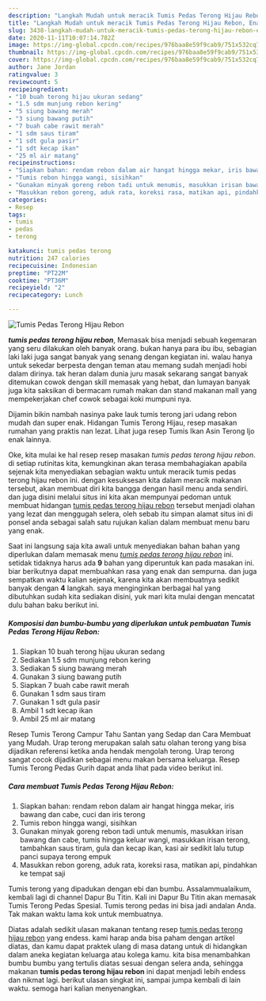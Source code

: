 ```yaml
---
description: "Langkah Mudah untuk meracik Tumis Pedas Terong Hijau Rebon, Enak Banget"
title: "Langkah Mudah untuk meracik Tumis Pedas Terong Hijau Rebon, Enak Banget"
slug: 3438-langkah-mudah-untuk-meracik-tumis-pedas-terong-hijau-rebon-enak-banget
date: 2020-11-11T10:07:14.782Z
image: https://img-global.cpcdn.com/recipes/976baa8e59f9cab9/751x532cq70/tumis-pedas-terong-hijau-rebon-foto-resep-utama.jpg
thumbnail: https://img-global.cpcdn.com/recipes/976baa8e59f9cab9/751x532cq70/tumis-pedas-terong-hijau-rebon-foto-resep-utama.jpg
cover: https://img-global.cpcdn.com/recipes/976baa8e59f9cab9/751x532cq70/tumis-pedas-terong-hijau-rebon-foto-resep-utama.jpg
author: Jane Jordan
ratingvalue: 3
reviewcount: 5
recipeingredient:
- "10 buah terong hijau ukuran sedang"
- "1.5 sdm munjung rebon kering"
- "5 siung bawang merah"
- "3 siung bawang putih"
- "7 buah cabe rawit merah"
- "1 sdm saus tiram"
- "1 sdt gula pasir"
- "1 sdt kecap ikan"
- "25 ml air matang"
recipeinstructions:
- "Siapkan bahan: rendam rebon dalam air hangat hingga mekar, iris bawang dan cabe, cuci dan iris terong"
- "Tumis rebon hingga wangi, sisihkan"
- "Gunakan minyak goreng rebon tadi untuk menumis, masukkan irisan bawang dan cabe, tumis hingga keluar wangi, masukkan irisan terong, tambahkan saus tiram, gula dan kecap ikan, kasi air sedikit lalu tutup panci supaya terong empuk"
- "Masukkan rebon goreng, aduk rata, koreksi rasa, matikan api, pindahkan ke tempat saji"
categories:
- Resep
tags:
- tumis
- pedas
- terong

katakunci: tumis pedas terong 
nutrition: 247 calories
recipecuisine: Indonesian
preptime: "PT22M"
cooktime: "PT36M"
recipeyield: "2"
recipecategory: Lunch

---
```



![Tumis Pedas Terong Hijau Rebon](https://img-global.cpcdn.com/recipes/976baa8e59f9cab9/751x532cq70/tumis-pedas-terong-hijau-rebon-foto-resep-utama.jpg)

<b><i>tumis pedas terong hijau rebon</i></b>, Memasak bisa menjadi sebuah kegemaran yang seru dilakukan oleh banyak orang. bukan hanya para ibu ibu, sebagian laki laki juga sangat banyak yang senang dengan kegiatan ini. walau hanya untuk sekedar berpesta dengan teman atau memang sudah menjadi hobi dalam dirinya. tak heran dalam dunia juru masak sekarang sangat banyak ditemukan cowok dengan skill memasak yang hebat, dan lumayan banyak juga kita saksikan di bermacam rumah makan dan stand makanan mall yang mempekerjakan chef cowok sebagai koki mumpuni nya.

Dijamin bikin nambah nasinya pake lauk tumis terong jari udang rebon mudah dan super enak. Hidangan Tumis Terong Hijau, resep masakan rumahan yang praktis nan lezat. Lihat juga resep Tumis Ikan Asin Terong Ijo enak lainnya.

Oke, kita mulai ke hal resep resep masakan <i>tumis pedas terong hijau rebon</i>. di setiap rutinitas kita, kemungkinan akan terasa membahagiakan apabila sejenak kita menyediakan sebagian waktu untuk meracik tumis pedas terong hijau rebon ini. dengan kesuksesan kita dalam meracik makanan tersebut, akan membuat diri kita bangga dengan hasil menu anda sendiri. dan juga disini melalui situs ini kita akan mempunyai pedoman untuk membuat hidangan <u>tumis pedas terong hijau rebon</u> tersebut menjadi olahan yang lezat dan menggugah selera, oleh sebab itu simpan alamat situs ini di ponsel anda sebagai salah satu rujukan kalian dalam membuat menu baru yang enak.


Saat ini langsung saja kita awali untuk menyediakan bahan bahan yang diperlukan dalam memasak menu <u><i>tumis pedas terong hijau rebon</i></u> ini. setidak tidaknya harus ada <b>9</b> bahan yang diperuntuk kan pada masakan ini. biar berikutnya dapat membuahkan rasa yang enak dan sempurna. dan juga sempatkan waktu kalian sejenak, karena kita akan membuatnya sedikit banyak dengan <b>4</b> langkah. saya menginginkan berbagai hal yang dibutuhkan sudah kita sediakan disini, yuk mari kita mulai dengan mencatat dulu bahan baku berikut ini.

<!--inarticleads1-->

##### Komposisi dan bumbu-bumbu yang diperlukan untuk pembuatan Tumis Pedas Terong Hijau Rebon:

1. Siapkan 10 buah terong hijau ukuran sedang
1. Sediakan 1.5 sdm munjung rebon kering
1. Sediakan 5 siung bawang merah
1. Gunakan 3 siung bawang putih
1. Siapkan 7 buah cabe rawit merah
1. Gunakan 1 sdm saus tiram
1. Gunakan 1 sdt gula pasir
1. Ambil 1 sdt kecap ikan
1. Ambil 25 ml air matang


Resep Tumis Terong Campur Tahu Santan yang Sedap dan Cara Membuat yang Mudah. Urap terong merupakan salah satu olahan terong yang bisa dijadikan referensi ketika anda hendak mengolah terong. Urap terong sangat cocok dijadikan sebagai menu makan bersama keluarga. Resep Tumis Terong Pedas Gurih dapat anda lihat pada video berikut ini. 

<!--inarticleads2-->

##### Cara membuat Tumis Pedas Terong Hijau Rebon:

1. Siapkan bahan: rendam rebon dalam air hangat hingga mekar, iris bawang dan cabe, cuci dan iris terong
1. Tumis rebon hingga wangi, sisihkan
1. Gunakan minyak goreng rebon tadi untuk menumis, masukkan irisan bawang dan cabe, tumis hingga keluar wangi, masukkan irisan terong, tambahkan saus tiram, gula dan kecap ikan, kasi air sedikit lalu tutup panci supaya terong empuk
1. Masukkan rebon goreng, aduk rata, koreksi rasa, matikan api, pindahkan ke tempat saji


Tumis terong yang dipadukan dengan ebi dan bumbu. Assalammualaikum, kembali lagi di channel Dapur Bu Titin. Kali ini Dapur Bu Titin akan memasak Tumis Terong Pedas Spesial. Tumis terong pedas ini bisa jadi andalan Anda. Tak makan waktu lama kok untuk membuatnya. 

Diatas adalah sedikit ulasan makanan tentang resep <u>tumis pedas terong hijau rebon</u> yang endess. kami harap anda bisa paham dengan artikel diatas, dan kamu dapat praktek ulang di masa datang untuk di hidangkan dalam aneka kegiatan keluarga atau kolega kamu. kita bisa menambahkan bumbu bumbu yang tertulis diatas sesuai dengan selera anda, sehingga makanan <b>tumis pedas terong hijau rebon</b> ini dapat menjadi lebih endess dan nikmat lagi. berikut ulasan singkat ini, sampai jumpa kembali di lain waktu. semoga hari kalian menyenangkan.
